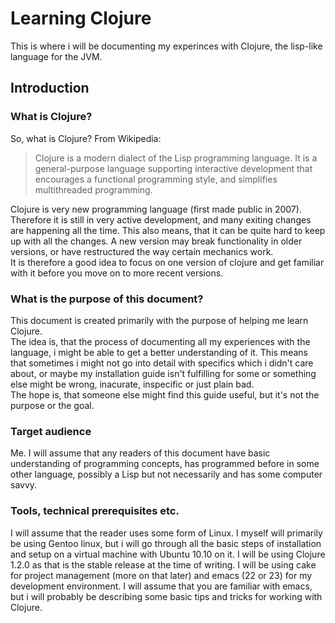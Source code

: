---
---

Learning Clojure
================

This is where i will be documenting my experinces with Clojure, the
lisp-like language for the JVM.

Introduction
------------

### What is Clojure?

So, what is Clojure? From Wikipedia:

> Clojure is a modern dialect of the Lisp programming language. It is
a general-purpose language supporting interactive development that
encourages a functional programming style, and simplifies
multithreaded programming.

Clojure is very new programming language (first made public in
2007). Therefore it is still in very active development, and many
exiting changes are happening all the time. This also means, that it
can be quite hard to keep up with all the changes. A new version may
break functionality in older versions, or have restructured the way
certain mechanics work.  
It is therefore a good idea to focus on one version of clojure and get
familiar with it before you move on to more recent versions.


### What is the purpose of this document?

This document is created primarily with the purpose of helping me
learn Clojure.  
The idea is, that the process of documenting all my
experiences with the language, i might be able to get a better
understanding of it. 
This means that sometimes i might not go into detail with specifics
which i didn't care about, or maybe my installation guide isn't
fulfilling for some or something else might be wrong, inacurate,
inspecific or just plain bad.  
The hope is, that someone else might find this guide useful, but it's
not the purpose or the goal.

### Target audience

Me.
I will assume that any readers of this document have basic
understanding of programming concepts, has programmed before in some
other language, possibly a Lisp but not necessarily and has some
computer savvy. 

### Tools, technical prerequisites etc.

I will assume that the reader uses some form of Linux. I myself will
primarily be using Gentoo linux, but i will go through all the basic
steps of installation and setup on a virtual machine with Ubuntu 10.10
on it. 
I will be using Clojure 1.2.0 as that is the stable release at the
time of writing. I will be using cake for project management (more on
that later) and emacs (22 or 23) for my development environment. I
will assume that you are familiar with emacs, but i will probably be
describing some basic tips and tricks for working with Clojure.



